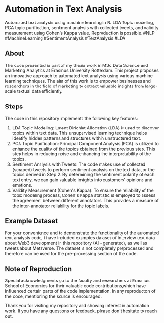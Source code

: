 # Automation in Text Analysis
Automated text analysis using machine learning in R: LDA Topic modeling, PCA topic purification, sentiment analysis with collected tweets, and validity measurement using Cohen's Kappa value. Reproduction is possible. #NLP #MachineLearning #SentimentAnalysis #TextAnalysis #LDA
## About
The code presented is part of my thesis work in MSc Data Science and Marketing Analytics at Erasmus University Rotterdam. This project proposes an innovative approach to automated text analysis using various machine learning techniques. The aim of this work is to empower businesses and researchers in the field of marketing to extract valuable insights from large-scale textual data efficiently.
## Steps
The code in this repository implements the following key features:
1.	LDA Topic Modeling: Latent Dirichlet Allocation (LDA) is used to discover topics within text data. This unsupervised learning technique helps identify hidden patterns and structures within unstructured text.
2.	PCA Topic Purification: Principal Component Analysis (PCA) is utilized to enhance the quality of the topics obtained from the previous step. This step helps in reducing noise and enhancing the interpretability of the topics.
3.	Sentiment Analysis with Tweets: The code makes use of collected (scraped) tweets to perform sentiment analysis on the text data, or the topics derived in Step 2. By determining the sentiment polarity of each text entry, we can gain valuable insights into customers' opinions and emotions.
4.	Validity Measurement (Cohen's Kappa): To ensure the reliability of the topic modeling process, Cohen's Kappa statistic is employed to assess the agreement between different annotators. This provides a measure of the inter-annotator reliability for the topic labels.
## Example Dataset
For your convenience and to demonstrate the functionality of the automated text analysis code, I have included examples dataset of interview text data about Web3 development in this repository (AI - generated), as well as tweets about Metaverse. The dataset is not completely preprocessed and therefore can be used for the pre-processing section of the code.
## Note of Reproduction
Special acknowledgments go to the faculty and researchers at Erasmus School of Economics for their valuable code contributions,which have influenced certain parts of the code implementation. In any reproducton of the code, mentioning the source is encouraged.


Thank you for visiting my repository and showing interest in automation work. If you have any questions or feedback, please don't hesitate to reach out.
